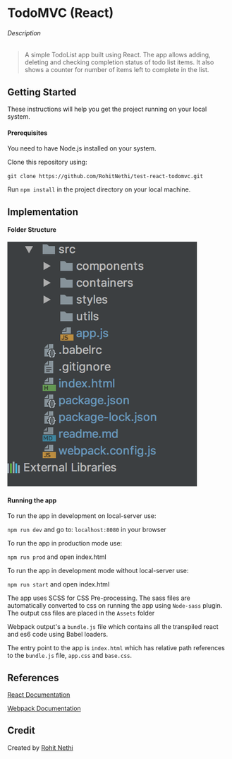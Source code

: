 
# TodoMVC (React)

###### Description
> A simple TodoList app built using React. The app allows adding, deleting and checking completion status of todo list items.
It also shows a counter for number of items left to complete in the list.

## Getting Started

These instructions will help you get the project running on your local system.

#### Prerequisites
You need to have Node.js installed on your system.

Clone this repository using:

`git clone https://github.com/RohitNethi/test-react-todomvc.git`

Run `npm install` in the project directory on your local machine.

## Implementation

#### Folder Structure
<img src="./images/folder-struct.png" alt="folder strcuture"/>

#### Running the app
To run the app in development on local-server use:

`npm run dev` and go to: `localhost:8080` in your browser

To run the app in production mode use: 

`npm run prod` and open index.html

To run the app in development mode without local-server use:

`npm run start` and open index.html


The app uses SCSS for CSS Pre-processing. The sass files are automatically converted
to css on running the app using `Node-sass` plugin. The output css files are placed in the `Assets` folder

Webpack output's a `bundle.js` file which contains all the transpiled react and es6 code using Babel loaders.

The entry point to the app is `index.html` which has relative path references to the `bundle.js` file, `app.css` and `base.css`.

## References

[React Documentation](https://reactjs.org/docs)

[Webpack Documentation](https://webpack.js.org/concepts/)


## Credit
Created by [Rohit Nethi](https://github.com/RohitNethi)